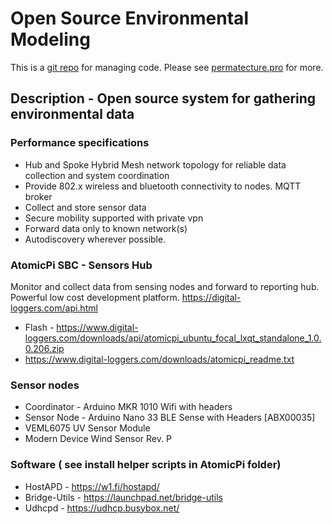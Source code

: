 # Open Source Environmental Modeling



This is a <a href="https://github.com/Durastudio-FLOSS/permatecture" title="Permatecture Pro Repo Mirror">git repo</a> for managing code. Please see <a href="https://permatecture.pro" title="Permatecture Pro Project">permatecture.pro</a>  for more.

## Description - Open source system for gathering environmental data  

### Performance specifications

* Hub and Spoke Hybrid Mesh network topology for reliable data collection and system coordination
* Provide 802.x wireless and bluetooth connectivity to nodes. MQTT broker
* Collect and store sensor data
* Secure mobility supported with private vpn
* Forward data only to known network(s)
* Autodiscovery wherever possible.

### AtomicPi SBC - Sensors Hub

Monitor and collect data from sensing nodes and forward to reporting hub. Powerful low cost development platform. https://digital-loggers.com/api.html

* Flash - https://www.digital-loggers.com/downloads/api/atomicpi_ubuntu_focal_lxqt_standalone_1.0.0.206.zip
* https://www.digital-loggers.com/downloads/atomicpi_readme.txt

### Sensor nodes

* Coordinator - Arduino MKR 1010 Wifi with headers
* Sensor Node - Arduino Nano 33 BLE Sense with Headers [ABX00035]
* VEML6075 UV Sensor Module
* Modern Device Wind Sensor Rev. P

### Software ( see install helper scripts in AtomicPi folder)

* HostAPD - https://w1.fi/hostapd/
* Bridge-Utils - https://launchpad.net/bridge-utils
* Udhcpd - https://udhcp.busybox.net/